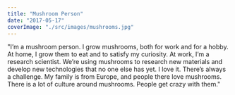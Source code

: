 ```yaml
---
title: "Mushroom Person"
date: "2017-05-17"
coverImage: "./src/images/mushrooms.jpg"
---
```


"I’m a mushroom person. I grow mushrooms, both for work and for a hobby. At home, I grow them to eat and to satisfy my curiosity. At work, I’m a research scientist. We’re using mushrooms to research new materials and develop new technologies that no one else has yet. I love it. There’s always a challenge. My family is from Europe, and people there love mushrooms. There is a lot of culture around mushrooms. People get crazy with them."
